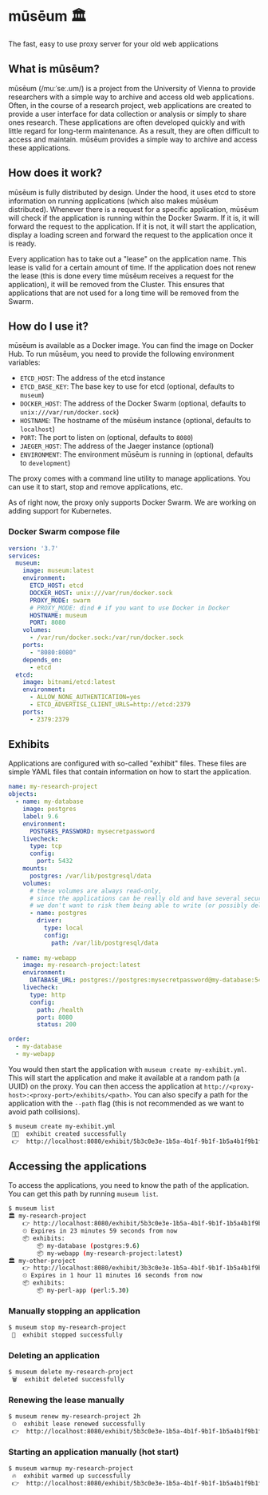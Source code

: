 # mūsēum 🏛
The fast, easy to use proxy server for your old web applications

## What is mūsēum?
mūsēum (/muːˈseː.um/) is a project from the University of Vienna to provide researchers with a simple way to archive and access old web applications. Often, in the course of a research project, web applications are created to provide a user interface for data collection or analysis or simply to share ones research. These applications are often developed quickly and with little regard for long-term maintenance. As a result, they are often difficult to access and maintain. mūsēum provides a simple way to archive and access these applications.

## How does it work?
mūsēum is fully distributed by design. Under the hood, it uses etcd to store information on running applications (which also makes mūsēum distributed). Whenever there is a request for a specific application, mūsēum will check if the application is running within the Docker Swarm. If it is, it will forward the request to the application. If it is not, it will start the application, display a loading screen and forward the request to the application once it is ready. 

Every application has to take out a "lease" on the application name. This lease is valid for a certain amount of time. If the application does not renew the lease (this is done every time mūsēum receives a request for the application), it will be removed from the Cluster. This ensures that applications that are not used for a long time will be removed from the Swarm.

## How do I use it?
mūsēum is available as a Docker image. You can find the image on Docker Hub. To run mūsēum, you need to provide the following environment variables:

* `ETCD_HOST`: The address of the etcd instance
* `ETCD_BASE_KEY`: The base key to use for etcd (optional, defaults to `museum`)
* `DOCKER_HOST`: The address of the Docker Swarm (optional, defaults to `unix:///var/run/docker.sock`)
* `HOSTNAME`: The hostname of the mūsēum instance (optional, defaults to `localhost`)
* `PORT`: The port to listen on (optional, defaults to `8080`)
* `JAEGER_HOST`: The address of the Jaeger instance (optional)
* `ENVIRONMENT`: The environment mūsēum is running in (optional, defaults to `development`)

The proxy comes with a command line utility to manage applications. You can use it to start, stop and remove applications, etc.

As of right now, the proxy only supports Docker Swarm. We are working on adding support for Kubernetes.

### Docker Swarm compose file

```yaml
version: '3.7'
services:
  museum:
    image: museum:latest
    environment:
      ETCD_HOST: etcd
      DOCKER_HOST: unix:///var/run/docker.sock
      PROXY_MODE: swarm
      # PROXY_MODE: dind # if you want to use Docker in Docker
      HOSTNAME: museum
      PORT: 8080
    volumes:
      - /var/run/docker.sock:/var/run/docker.sock
    ports:
      - "8080:8080"
    depends_on:
      - etcd
  etcd:
    image: bitnami/etcd:latest
    environment:
      - ALLOW_NONE_AUTHENTICATION=yes
      - ETCD_ADVERTISE_CLIENT_URLS=http://etcd:2379
    ports:
      - 2379:2379
```

## Exhibits

Applications are configured with so-called "exhibit" files. These files are simple YAML files that contain information on how to start the application.

```yaml
name: my-research-project
objects:
  - name: my-database
    image: postgres
    label: 9.6
    environment:
      POSTGRES_PASSWORD: mysecretpassword
    livecheck:
      type: tcp
      config:
        port: 5432
    mounts:
      postgres: /var/lib/postgresql/data
    volumes:
      # these volumes are always read-only, 
      # since the applications can be really old and have several security vulnerabilities,
      # we don't want to risk them being able to write (or possibly delete) any data
      - name: postgres
        driver:
          type: local
          config:
            path: /var/lib/postgresql/data
      
  - name: my-webapp
    image: my-research-project:latest
    environment:
      DATABASE_URL: postgres://postgres:mysecretpassword@my-database:5432/postgres
    livecheck:
      type: http
      config:
        path: /health
        port: 8080
        status: 200

order:
  - my-database
  - my-webapp
```

You would then start the application with `museum create my-exhibit.yml`. This will start the application and make it available at a random path (a UUID) on the proxy. You can then access the application at `http://<proxy-host>:<proxy-port>/exhibits/<path>`. You can also specify a path for the application with the `--path` flag (this is not recommended as we want to avoid path collisions).

```bash
$ museum create my-exhibit.yml
 🧑‍🎨  exhibit created successfully
 👉  http://localhost:8080/exhibit/5b3c0e3e-1b5a-4b1f-9b1f-1b5a4b1f9b1f
```

## Accessing the applications

To access the applications, you need to know the path of the application. You can get this path by running `museum list`. 

```bash
$ museum list
🏛️ my-research-project
    👉 http://localhost:8080/exhibit/5b3c0e3e-1b5a-4b1f-9b1f-1b5a4b1f9b1f
    ⏲ Expires in 23 minutes 59 seconds from now
    📦 exhibits:
        📦 my-database (postgres:9.6)
        📦 my-webapp (my-research-project:latest)
🏛️ my-other-project
    👉 http://localhost:8080/exhibit/3b3c0e3e-1b5a-4b1f-9b1f-1b5a4b1f9b1f
    ⏲ Expires in 1 hour 11 minutes 16 seconds from now
    📦 exhibits:
        📦 my-perl-app (perl:5.30)
```

### Manually stopping an application
```bash
$ museum stop my-research-project
 🛑  exhibit stopped successfully
```

### Deleting an application
```bash
$ museum delete my-research-project
 🗑  exhibit deleted successfully
```

### Renewing the lease manually
```bash
$ museum renew my-research-project 2h
 ⏲  exhibit lease renewed successfully
 👉  http://localhost:8080/exhibit/5b3c0e3e-1b5a-4b1f-9b1f-1b5a4b1f9b1f
```

### Starting an application manually (hot start)
```bash
$ museum warmup my-research-project
 🔥  exhibit warmed up successfully
 👉  http://localhost:8080/exhibit/5b3c0e3e-1b5a-4b1f-9b1f-1b5a4b1f9b1f
```
